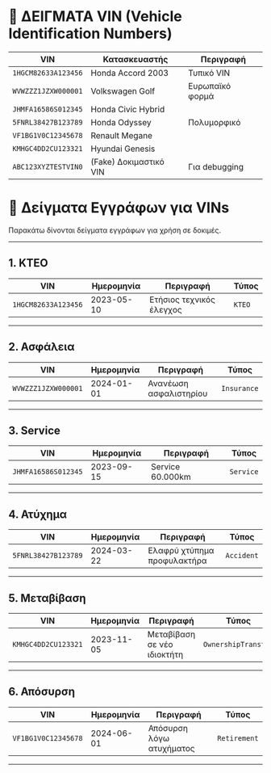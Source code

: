 # 🚗 ΔΕΙΓΜΑΤΑ VIN (Vehicle Identification Numbers)

| VIN                 | Κατασκευαστής          | Περιγραφή       |
| ------------------- | ---------------------- | --------------- |
| `1HGCM82633A123456` | Honda Accord 2003      | Τυπικό VIN      |
| `WVWZZZ1JZXW000001` | Volkswagen Golf        | Ευρωπαϊκό φορμά |
| `JHMFA16586S012345` | Honda Civic Hybrid     |                 |
| `5FNRL38427B123789` | Honda Odyssey          | Πολυμορφικό     |
| `VF1BG1V0C12345678` | Renault Megane         |                 |
| `KMHGC4DD2CU123321` | Hyundai Genesis        |                 |
| `ABC123XYZTESTVIN0` | (Fake) Δοκιμαστικό VIN | Για debugging   |


# 📄 Δείγματα Εγγράφων για VINs

Παρακάτω δίνονται δείγματα εγγράφων για χρήση σε δοκιμές.

---

## 1. KTEO

| VIN                 | Ημερομηνία | Περιγραφή                | Τύπος  |
| ------------------- | ---------- | ------------------------ | ------ |
| `1HGCM82633A123456` | 2023-05-10 | Ετήσιος τεχνικός έλεγχος | `KTEO` |

---

## 2. Ασφάλεια

| VIN                 | Ημερομηνία | Περιγραφή              | Τύπος       |
| ------------------- | ---------- | ---------------------- | ----------- |
| `WVWZZZ1JZXW000001` | 2024-01-01 | Ανανέωση ασφαλιστηρίου | `Insurance` |

---

## 3. Service

| VIN                 | Ημερομηνία | Περιγραφή        | Τύπος     |
| ------------------- | ---------- | ---------------- | --------- |
| `JHMFA16586S012345` | 2023-09-15 | Service 60.000km | `Service` |

---

## 4. Ατύχημα

| VIN                 | Ημερομηνία | Περιγραφή                   | Τύπος      |
| ------------------- | ---------- | --------------------------- | ---------- |
| `5FNRL38427B123789` | 2024-03-22 | Ελαφρύ χτύπημα προφυλακτήρα | `Accident` |

---

## 5. Μεταβίβαση

| VIN                 | Ημερομηνία | Περιγραφή                   | Τύπος               |
| ------------------- | ---------- | --------------------------- | ------------------- |
| `KMHGC4DD2CU123321` | 2023-11-05 | Μεταβίβαση σε νέο ιδιοκτήτη | `OwnershipTransfer` |

---

## 6. Απόσυρση

| VIN                 | Ημερομηνία | Περιγραφή                | Τύπος        |
| ------------------- | ---------- | ------------------------ | ------------ |
| `VF1BG1V0C12345678` | 2024-06-01 | Απόσυρση λόγω ατυχήματος | `Retirement` |

---
